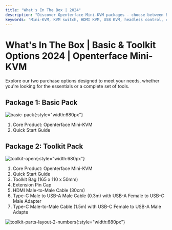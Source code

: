 ```yaml
---
title: "What's In The Box | 2024"
description: "Discover Openterface Mini-KVM packages - choose between Basic and Toolkit options. Complete KVM solution with HDMI, USB-C connectivity, and accessories for seamless device management."
keywords: "Mini-KVM, KVM switch, HDMI KVM, USB KVM, headless control, computer peripherals, KVM toolkit, KVM accessories, remote work setup, multi-device control"
---
```


# **What's In The Box** | Basic & Toolkit Options 2024 | Openterface Mini-KVM


Explore our two purchase options designed to meet your needs, whether you're looking for the essentials or a complete set of tools.

## Package 1: Basic Pack

![basic-pack](/images/product/basic-with-maunal.jpg){:style="width:680px"}

1. Core Product: Openterface Mini-KVM
2. Quick Start Guide

## Package 2: Toolkit Pack

![toolkit-open](/images/product/toolkit-open-2024.jpg){:style="width:680px"}

1. Core Product: Openterface Mini-KVM
2. Quick Start Guide
3. Toolkit Bag (165 x 110 x 50mm)
4. Extension Pin Cap
5. HDMI Male-to-Male Cable (30cm)
6. Type-C Male to USB-A Male Cable (0.3m) with USB-A Female to USB-C Male Adapter
7. Type-C Male-to-Male Cable (1.5m) with USB-C Female to USB-A Male Adapte

![toolkit-parts-layout-2-numbers](/images/product/toolkit-parts-layout-2-numbers.jpg){:style="width:680px"}